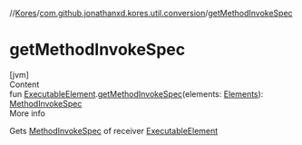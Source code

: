 //[Kores](../index.md)/[com.github.jonathanxd.kores.util.conversion](index.md)/[getMethodInvokeSpec](get-method-invoke-spec.md)



# getMethodInvokeSpec  
[jvm]  
Content  
fun [ExecutableElement](https://docs.oracle.com/javase/8/docs/api/javax/lang/model/element/ExecutableElement.html).[getMethodInvokeSpec](get-method-invoke-spec.md)(elements: [Elements](https://docs.oracle.com/javase/8/docs/api/javax/lang/model/util/Elements.html)): [MethodInvokeSpec](../com.github.jonathanxd.kores.common/-method-invoke-spec/index.md)  
More info  


Gets [MethodInvokeSpec](../com.github.jonathanxd.kores.common/-method-invoke-spec/index.md) of receiver [ExecutableElement](https://docs.oracle.com/javase/8/docs/api/javax/lang/model/element/ExecutableElement.html)

  



